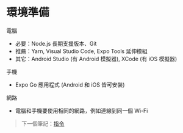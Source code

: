 # 環境準備

電腦

* 必要：Node.js 長期支援版本、Git
* 推薦：Yarn, Visual Studio Code, Expo Tools 延伸模組
* 其它：Android Studio (有 Android 模擬器), XCode (有 iOS 模擬器)

手機

* Expo Go 應用程式 (Android 和 iOS 皆可安裝)

網路

* 電腦和手機要使用相同的網路，例如連線到同一個 Wi-Fi

> 下一個筆記：[指令](/notes/02-commands.md)